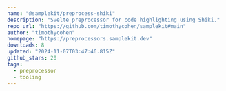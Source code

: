 ```yaml
---
name: "@samplekit/preprocess-shiki"
description: "Svelte preprocessor for code highlighting using Shiki."
repo_url: "https://github.com/timothycohen/samplekit#main"
author: "timothycohen"
homepage: "https://preprocessors.samplekit.dev"
downloads: 8
updated: "2024-11-07T03:47:46.815Z"
github_stars: 20
tags: 
  - preprocessor
  - tooling
---
```

